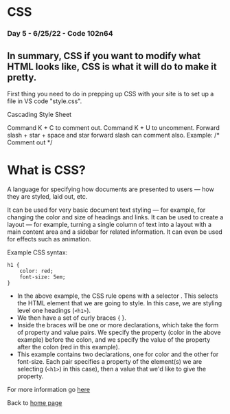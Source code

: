 # CSS

### Day 5 - 6/25/22 - Code 102n64

## In summary, CSS if you want to modify what HTML looks like, CSS is what it will do to make it pretty.

First thing you need to do in prepping up CSS with your site is to set up a file in VS code "style.css".

Cascading Style Sheet

Command K + C to comment out.
Command K + U to uncomment.
Forward slash + star + space and star forward slash can comment also. Example: /* Comment out */


# What is CSS?

A language for specifying how documents are presented to users — how they are styled, laid out, etc.

It can be used for very basic document text styling — for example, for changing the color and size of headings and links. It can be used to create a layout — for example, turning a single column of text into a layout with a main content area and a sidebar for related information. It can even be used for effects such as animation.

Example CSS syntax:
```
h1 {
    color: red;
    font-size: 5em;
}
```
* In the above example, the CSS rule opens with a selector . This selects the HTML element that we are going to style. In this case, we are styling level one headings (`<h1>`).
* We then have a set of curly braces { }.
*  Inside the braces will be one or more declarations, which take the form of property and value pairs. We specify the property (color in the above example) before the colon, and we specify the value of the property after the colon (red in this example).
* This example contains two declarations, one for color and the other for font-size. Each pair specifies a property of the element(s) we are selecting (`<h1>`) in this case), then a value that we'd like to give the property.


For more information go [here](https://developer.mozilla.org/en-US/docs/Learn/CSS/First_steps/What_is_CSS)


Back to [home page](https://jabuan0910.github.io/reading-notes/)
